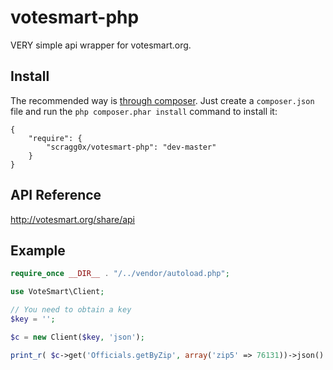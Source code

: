 votesmart-php
============
VERY simple api wrapper for votesmart.org.

## Install

The recommended way is [through
composer](http://getcomposer.org). Just create a `composer.json` file and
run the `php composer.phar install` command to install it:

    {
        "require": {
            "scragg0x/votesmart-php": "dev-master"
        }
    }

## API Reference

http://votesmart.org/share/api

## Example

```php
require_once __DIR__ . "/../vendor/autoload.php";

use VoteSmart\Client;

// You need to obtain a key
$key = '';

$c = new Client($key, 'json');

print_r( $c->get('Officials.getByZip', array('zip5' => 76131))->json() );
```